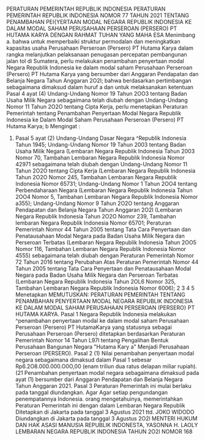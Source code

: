  PERATURAN PEMERINTAH REPUBLIK INDONESIA PERATURAN PEMERINTAH REPUBLIK INDONESIA NOMOR 77 TAHUN 2021 TENTANG PENAMBAHAN PEI{YERTAAN MODAL NEGARA REPUBLIK INDONESIA KE DALAM MODAL SAHAM PERUSAHAAN PERSEROAN (PERSERO) PT HUTAMA KARYA
DENGAN RAHMAT TUHAN YANG MAHA ESA Menimbang a. bahwa untuk memperbaiki struktur permodalan dan meningkatkan kapasitas usaha Perusahaan Perseroan (Persero) PT Hutama Karya dalam rangka melanjutkan pelaksanaan penugasan percepatan pembangunan jalan tol di Sumatera, perlu melakukan penambahan penyertaan modal Negara Republik Indonesia ke dalam modal saham Perusahaan Perseroan (Persero) PT Hutama Karya yang bersumber dari Anggaran Pendapatan dan Belanja Negara Tahun Anggaran 2O2l; bahwa berdasarkan pertimbangan sebagaimana dimaksud dalam huruf a dan untuk melaksanakan ketentuan Pasal 4 ayat (4) Undang-Undang Nomor 19 Tahun 2OO3 tentang Badan Usaha Milik Negara sebagaimana telah diubah dengan Undang-Undang Nomor 11 Tahun 2O2O tentang Cipta Kerja, perlu menetapkan Peraturan Pemerintah tentang Penambahan Penyertaan Modal Negara Republik Indonesia ke Dalam Modal Saham Perusahaan Perseroan (Persero) PT Hutama Karya; b
Mengingat :

1. Pasal 5 ayat (2) Undang-Undang Dasar Negara ^Republik Indonesia Tahun 1945; Undang-Undang Nomor 19 Tahun 2003 tentang Badan Usaha Milik Negara (Lembaran Negara Republik Indonesia Tahun 2003 Nomor 70, Tambahan Lembaran Negara Republik Indonesia Nomor 42971 sebagaimana telah diubah dengan Undang-Undang Nomor 11 Tahun 2O2O tentang Cipta Kerja (Lembaran Negara Republik Indonesia Tahun 2O2O Nomor 245, Tambahan Lembaran Negara Republik Indonesia Nomor 65731; Undang-Undang Nomor 1 Tahun 2OO4 tentang Perbendaharaan Negara (Lembaran Negara Republik Indonesia Tahun 2OO4 Nomor 5, Tambahan Lembaran Negara Republik Indonesia Nomor a355); Undang-Undang Nomor 9 Tahun 2O2O tentang Anggaran Pendapatan dan Belanja Negara Tahun Anggaran 2O2I (Lembaran Negara Republik Indonesia Tahun 2O2O Nomor 239, Tambahan lembaran Negara Republik Indonesia Nomor 65701; Peraturan Pemerintah Nomor 44 Tahun 2005 tentang Tata Cara Penyertaan dan Penatausahaan Modal Negara pada Badan Usaha Milik Negara dan Perseroan Terbatas (Lembaran Negara Republik Indonesia Tahun 2OO5 Nomor 116, Tambahan Lembaran Negara Republik Indonesia Nomor 4555) sebagaimana telah diubah dengan Peraturan Pemerintah Nomor 72 Tahun 2016 tentang Perubahan Atas Peraturan Pemerintah Nomor 44 Tahun 2005 tentang Tata Cara Penyertaan dan Penatausahaan Modal Negara pada Badan Usaha Milik Negara dan Perseroan Terbatas (Lembaran Negara Republik Indonesia Tahun 2OL6 Nomor 325, Tambahan Lembaran Negara Republik Indonesia Nomor 6006); 2 3 4 5 Menetapkan
MEMUTUSKAN:
 PERATURAN PEMERINTAH TENTANG PENAMBAHAN PENYERTAAN MODAL NEGARA REPUBLIK INDONESIA KE DALAM MODAL SAHAM PERUSAHAAN PERSEROAN (PERSERO} PT HUTAMA KARYA.
Pasal 1
Negara Republik Indonesia melakukan ^penambahan penyertaan modal ke dalam modal saham Perusahaan Perseroan (Persero) PT HutamaKarya yang statusnya sebagai Perusahaan Perseroan (Persero) ditetapkan berdasarkan Peraturan Pemerintah Nomor 14 Tahun L97l tentang Pengalihan Bentuk Perusahaan Bangunan Negara "Hutama Kary a" Menjadi Perusahaan Perseroan (PERSERO).
Pasal 2
(1) Nilai penambahan penyertaan modal negara sebagaimana dimaksud dalam Pasal 1 sebesar Rp6.2O8.000.000.O0O,00 (enam triliun dua ratus delapan miliar rupiah). (21 Penambahan penyertaan modal negara sebagaimana dimaksud pada ayat (1) bersumber dari Anggaran Pendapatan dan Belanja Negara Tahun Anggaran 2021.
Pasal 3
Peraturan Pemerintah ini mulai berlaku pada tanggal diundangkan. Agar Agar setiap pengundangan penempatannya Indonesia. orang mengetahuinya, memerintahkan Peraturan Pemerintah ini dengan dalam Lembaran Negara Republik Ditetapkan di Jakarta pada tanggal 3 Agustus 2021 ttd. JOKO WIDODO Diundangkan di Jakarta pada tanggal 3 Agustus 2O2l MENTERI HUKUM DAN HAK ASASI MANUSIA REPUBLIK INDONESTA, YASONNA H. LAOLY LEMBARAN NEGARA REPUBLIK INDONESIA TAHUN 2O2I NOMOR 168